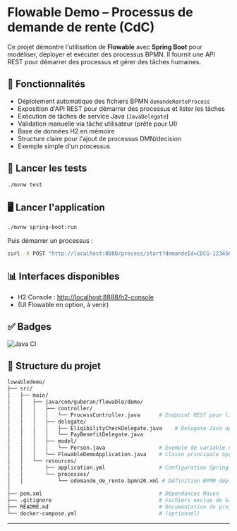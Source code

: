 # Flowable Demo – Processus de demande de rente (CdC)

Ce projet démontre l'utilisation de **Flowable** avec **Spring Boot** pour modéliser, déployer et exécuter des processus
BPMN. Il fournit une API REST pour démarrer des processus et gérer des tâches humaines.

## 🚀 Fonctionnalités

- Déploiement automatique des fichiers BPMN `demandeRenteProcess`
- Exposition d'API REST pour démarrer des processus et lister les tâches
- Exécution de tâches de service Java (`JavaDelegate`)
- Validation manuelle via tâche utilisateur (prête pour UI)
- Base de données H2 en mémoire
- Structure claire pour l'ajout de processus DMN/decision
- Exemple simple d'un processus

## 🧪 Lancer les tests

```bash
./mvnw test
```

## 🖥️ Lancer l'application

```bash
./mvnw spring-boot:run
```

Puis démarrer un processus :

```bash
curl -X POST "http://localhost:8888/process/start?demandeId=CDCG-123456"
```

## 📊 Interfaces disponibles

- H2 Console : [http://localhost:8888/h2-console](http://localhost:8888/h2-console)
- (UI Flowable en option, à venir)

## ✅ Badges

![Java CI](https://github.com/ton-utilisateur/flowable-demo/actions/workflows/maven.yml/badge.svg)

## 📂 Structure du projet

```bash
lowabledemo/
├── src/
│   ├── main/
│   │   ├── java/com/guberan/flowable/demo/
│   │   │   ├── controller/
│   │   │   │   └── ProcessController.java      # Endpoint REST pour lister les tâches et démarrer un processus
│   │   │   ├── delegate/
│   │   │   │   ├── EligibilityCheckDelegate.java    # Delegate Java appelé dans le BPMN (service task)
│   │   │   │   └── PayBenefitDelegate.java
│   │   │   ├── model/
│   │   │   │   └── Person.java                 # Exemple de variable utilisée dans le processus
│   │   │   └── FlowableDemoApplication.java    # Classe principale Spring Boot
│   │   └── resources/
│   │       ├── application.yml                 # Configuration Spring Boot
│   │       └── processes/
│   │           └── odemande_de_rente.bpmn20.xml # Définition BPMN déployée automatiquement
│
├── pom.xml                                     # Dépendances Maven
├── .gitignore                                  # Fichiers exclus de Git
├── README.md                                   # Documentation du projet
└── docker-compose.yml                          # (optionnel)
```

---